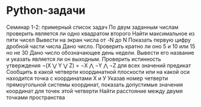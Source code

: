 # Python-задачи
Семинар 1-2: примерный список задач
По двум заданным числам проверить является ли одно квадратом второго 
Найти максимальное из пяти чисел
Вывести на экран числа от -N до N
Показать первую цифру дробной части числа
Дано число. Проверить кратно ли оно 5 и 10 или 15 но не 30
Дано число обозначающее день недели. Вывести его название и указать является ли он выходным.
Проверить истинность утверждения ¬(X ⋁ Y ⋁ Z) = ¬X ⋀ ¬Y ⋀ ¬Z для всех значений предикат
Сообщить в какой четверти координатной плоскости или на какой оси находится точка с координатами Х и У 
Указав номер четверти прямоугольной системы координат, показать допустимые значения координат для точек этой четверти
Найти расстояние между двумя точками пространства
